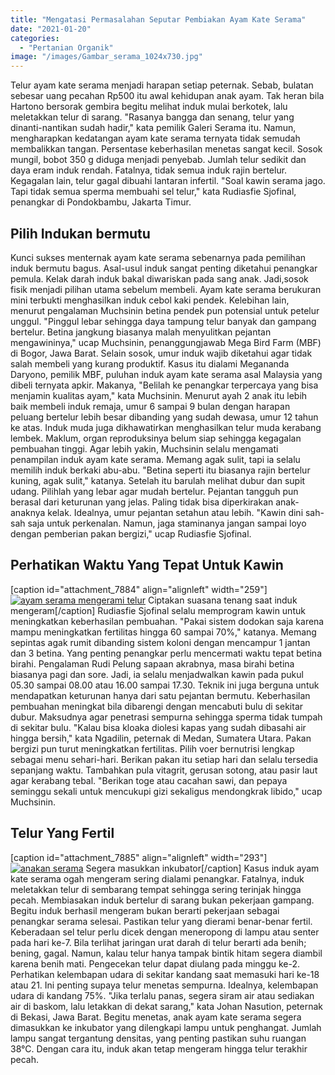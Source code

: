 ```yaml
---
title: "Mengatasi Permasalahan Seputar Pembiakan Ayam Kate Serama"
date: "2021-01-20"
categories: 
  - "Pertanian Organik"
image: "/images/Gambar_serama_1024x730.jpg"
---
```


Telur ayam kate serama menjadi harapan setiap peternak. Sebab, bulatan sebesar uang pecahan Rp500 itu awal kehidupan anak ayam. Tak heran bila Hartono bersorak gembira begitu melihat induk mulai berkotek, lalu meletakkan telur di sarang. "Rasanya bangga dan senang, telur yang dinanti-nantikan sudah hadir," kata pemilik Galeri Serama itu. Namun, mengharapkan kedatangan ayam kate serama ternyata tidak semudah membalikkan tangan. Persentase keberhasilan menetas sangat kecil. Sosok mungil, bobot 350 g diduga menjadi penyebab. Jumlah telur sedikit dan daya eram induk rendah. Fatalnya, tidak semua induk rajin bertelur. Kegagalan lain, telur gagal dibuahi lantaran infertil. "Soal kawin serama jago. Tapi tidak semua sperma membuahi sel telur," kata Rudiasfie Sjofinal, penangkar di Pondokbambu, Jakarta Timur.

## Pilih Indukan bermutu

Kunci sukses menternak ayam kate serama sebenarnya pada pemilihan induk bermutu bagus. Asal-usul induk sangat penting diketahui penangkar pemula. Kelak darah induk bakal diwariskan pada sang anak. Jadi,sosok fisik menjadi pilihan utama sebelum membeli. Ayam kate serama berukuran mini terbukti menghasilkan induk cebol kaki pendek. Kelebihan lain, menurut pengalaman Muchsinin betina pendek pun potensial untuk petelur unggul. "Pinggul lebar sehingga daya tampung telur banyak dan gampang bertelur. Betina jangkung biasanya malah menyulitkan pejantan mengawininya," ucap Muchsinin, penanggungjawab Mega Bird Farm (MBF) di Bogor, Jawa Barat. Selain sosok, umur induk wajib diketahui agar tidak salah membeli yang kurang produktif. Kasus itu dialami Megananda Daryono, pemilik MBF, puluhan induk ayam kate serama asal Malaysia yang dibeli ternyata apkir. Makanya, "Belilah ke penangkar terpercaya yang bisa menjamin kualitas ayam," kata Muchsinin. Menurut ayah 2 anak itu lebih baik membeli induk remaja, umur 6 sampai 9 bulan dengan harapan peluang bertelur lebih besar dibanding yang sudah dewasa, umur 12 tahun ke atas. Induk muda juga dikhawatirkan menghasilkan telur muda kerabang lembek. Maklum, organ reproduksinya belum siap sehingga kegagalan pembuahan tinggi. Agar lebih yakin, Muchsinin selalu mengamati penampilan induk ayam kate serama. Memang agak sulit, tapi ia selalu memilih induk berkaki abu-abu. "Betina seperti itu biasanya rajin bertelur kuning, agak sulit," katanya. Setelah itu barulah melihat dubur dan supit udang. Pilihlah yang lebar agar mudah bertelur. Pejantan tangguh pun berasal dari keturunan yang jelas. Paling tidak bisa diperkirakan anak-anaknya kelak. Idealnya, umur pejantan setahun atau lebih. "Kawin dini sah-sah saja untuk perkenalan. Namun, jaga staminanya jangan sampai loyo dengan pemberian pakan bergizi," ucap Rudiasfie Sjofinal.

## Perhatikan Waktu Yang Tepat Untuk Kawin

\[caption id="attachment\_7884" align="alignleft" width="259"\][![ayam serama mengerami telur](images/Gambar_serama1_853x768.jpg)](http://localhost/mitra/wp-content/uploads/2021/01/Gambar_serama1_853x768.jpg) Ciptakan suasana tenang saat induk mengeram\[/caption\] Rudiasfie Sjofinal selalu memprogram kawin untuk meningkatkan keberhasilan pembuahan. "Pakai sistem dodokan saja karena mampu meningkatkan fertilitas hingga 60 sampai 70%," katanya. Memang sepintas agak rumit dibanding sistem koloni dengan mencampur 1 jantan dan 3 betina. Yang penting penangkar perlu mencermati waktu tepat betina birahi. Pengalaman Rudi Pelung sapaan akrabnya, masa birahi betina biasanya pagi dan sore. Jadi, ia selalu menjadwalkan kawin pada pukul 05.30 sampai 08.00 atau 16.00 sampai 17.30. Teknik ini juga berguna untuk mendapatkan keturunan hanya dari satu pejantan bermutu. Keberhasilan pembuahan meningkat bila dibarengi dengan mencabuti bulu di sekitar dubur. Maksudnya agar penetrasi sempurna sehingga sperma tidak tumpah di sekitar bulu. "Kalau bisa kloaka diolesi kapas yang sudah dibasahi air hingga bersih," kata Ngadilin, peternak di Medan, Sumatera Utara. Pakan bergizi pun turut meningkatkan fertilitas. Pilih voer bernutrisi lengkap sebagai menu sehari-hari. Berikan pakan itu setiap hari dan selalu tersedia sepanjang waktu. Tambahkan pula vitagrit, gerusan sotong, atau pasir laut agar kerabang tebal. "Berikan toge atau cacahan sawi, dan pepaya seminggu sekali untuk mencukupi gizi sekaligus mendongkrak libido," ucap Muchsinin.

## Telur Yang Fertil

\[caption id="attachment\_7885" align="alignleft" width="293"\][![anakan serama](images/Gambar_serama2_1024x709.jpg)](http://localhost/mitra/wp-content/uploads/2021/01/Gambar_serama2_1024x709.jpg) Segera masukkan inkubator\[/caption\] Kasus induk ayam kate serama ogah mengeram sering dialami penangkar. Fatalnya, induk meletakkan telur di sembarang tempat sehingga sering terinjak hingga pecah. Membiasakan induk bertelur di sarang bukan pekerjaan gampang. Begitu induk berhasil mengeram bukan berarti pekerjaan sebagai penangkar serama selesai. Pastikan telur yang dierami benar-benar fertil. Keberadaan sel telur perlu dicek dengan meneropong di lampu atau senter pada hari ke-7. Bila terlihat jaringan urat darah di telur berarti ada benih; bening, gagal. Namun, kalau telur hanya tampak bintik hitam segera diambil karena benih mati. Pengecekan telur dapat diulang pada minggu ke-2. Perhatikan kelembapan udara di sekitar kandang saat memasuki hari ke-18 atau 21. Ini penting supaya telur menetas sempurna. Idealnya, kelembapan udara di kandang 75%. "Jika terlalu panas, segera siram air atau sediakan air di baskom, lalu letakkan di dekat sarang," kata Johan Nasution, peternak di Bekasi, Jawa Barat. Begitu menetas, anak ayam kate serama segera dimasukkan ke inkubator yang dilengkapi lampu untuk penghangat. Jumlah lampu sangat tergantung densitas, yang penting pastikan suhu ruangan 38°C. Dengan cara itu, induk akan tetap mengeram hingga telur terakhir pecah.

